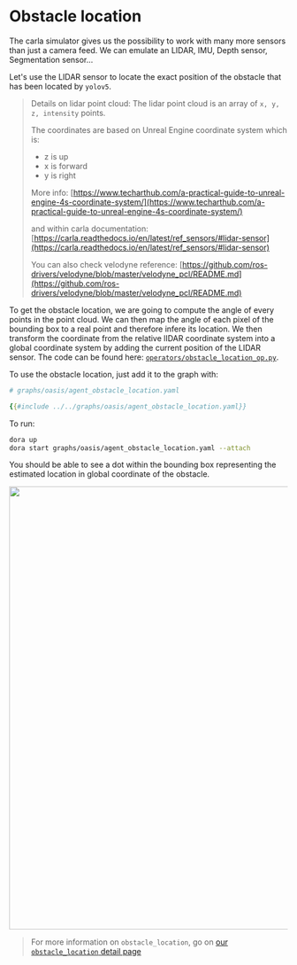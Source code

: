 # Obstacle location

The carla simulator gives us the possibility to work with many more sensors than just a camera feed. We can emulate an LIDAR, IMU, Depth sensor, Segmentation sensor...

Let's use the LIDAR sensor to locate the exact position of the obstacle that has been located by `yolov5`.

> Details on lidar point cloud:
> The lidar point cloud is an array of `x, y, z, intensity` points.
> 
> The coordinates are based on Unreal Engine coordinate system which is: 
> - z is up
> - x is forward
> - y is right
> 
>  More info: [https://www.techarthub.com/a-practical-guide-to-unreal-engine-4s-coordinate-system/](https://www.techarthub.com/a-practical-guide-to-unreal-engine-4s-coordinate-system/)
> 
> and within carla documentation: [https://carla.readthedocs.io/en/latest/ref_sensors/#lidar-sensor](https://carla.readthedocs.io/en/latest/ref_sensors/#lidar-sensor)
> 
> You can also check velodyne reference: [https://github.com/ros-drivers/velodyne/blob/master/velodyne_pcl/README.md](https://github.com/ros-drivers/velodyne/blob/master/velodyne_pcl/README.md)

To get the obstacle location, we are going to compute the angle of every points in the point cloud. We can then map the angle of each pixel of the bounding box to a real point and therefore infere its location. We then transform the coordinate from the relative lIDAR coordinate system into a global coordinate system by adding the current position of the LIDAR sensor. The code can be found here: [`operators/obstacle_location_op.py`](https://github.com/dora-rs/dora-drives/blob/main/operators/obstacle_location_op.py). 

To use the obstacle location, just add it to the graph with:

```yaml
# graphs/oasis/agent_obstacle_location.yaml

{{#include ../../graphs/oasis/agent_obstacle_location.yaml}}
```

To run: 

```bash
dora up
dora start graphs/oasis/agent_obstacle_location.yaml --attach
```

You should be able to see a dot within the bounding box representing the estimated location in global coordinate of the obstacle.

<p align="center">
    <img src="./obstacle_location.png" width="800"/>
</p>

> For more information on `obstacle_location`, go on [our `obstacle_location` detail page](/docs/nodes_operators/obstacle_location_operator.md)
